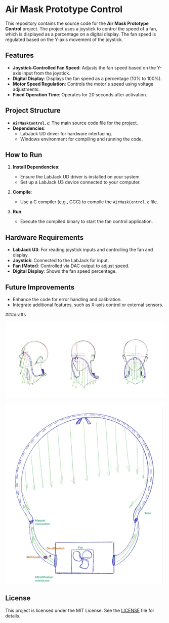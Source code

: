 # Air Mask Prototype Control

This repository contains the source code for the **Air Mask Prototype Control** project. The project uses a joystick to control the speed of a fan, which is displayed as a percentage on a digital display. The fan speed is regulated based on the Y-axis movement of the joystick.

## Features

- **Joystick-Controlled Fan Speed**: Adjusts the fan speed based on the Y-axis input from the joystick.
- **Digital Display**: Displays the fan speed as a percentage (10% to 100%).
- **Motor Speed Regulation**: Controls the motor's speed using voltage adjustments.
- **Fixed Operation Time**: Operates for 20 seconds after activation.

## Project Structure

- **`AirMaskControl.c`**: The main source code file for the project.
- **Dependencies**:
  - LabJack UD driver for hardware interfacing.
  - Windows environment for compiling and running the code.

## How to Run

1. **Install Dependencies**:
   - Ensure the LabJack UD driver is installed on your system.
   - Set up a LabJack U3 device connected to your computer.

2. **Compile**:
   - Use a C compiler (e.g., GCC) to compile the `AirMaskControl.c` file.

3. **Run**:
   - Execute the compiled binary to start the fan control application.

## Hardware Requirements

- **LabJack U3**: For reading joystick inputs and controlling the fan and display.
- **Joystick**: Connected to the LabJack for input.
- **Fan (Motor)**: Controlled via DAC output to adjust speed.
- **Digital Display**: Shows the fan speed percentage.

## Future Improvements

- Enhance the code for error handling and calibration.
- Integrate additional features, such as X-axis control or external sensors.

###drafts

![Circuit Diagram](1.png)

![Digital Display Output](2.png)

## License

This project is licensed under the MIT License. See the [LICENSE](LICENSE) file for details.

